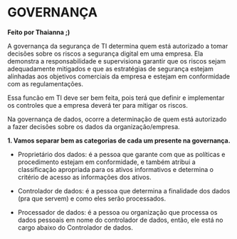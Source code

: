 # **GOVERNANÇA**   
**Feito por Thaianna ;)**   

A governança da segurança de TI determina quem está autorizado a tomar decisões sobre os riscos a segurança digital em uma empresa. Ela demonstra a responsabilidade e supervisiona garantir que os riscos sejam adequadamente mitigados e que as estratégias de segurança estejam alinhadas aos objetivos comerciais da empresa  e estejam em conformidade com as regulamentações.   

Essa funcão em TI deve ser bem feita, pois terá que definir e implementar os controles que a empresa deverá  ter para mitigar os riscos.   

Na governança de dados, ocorre a determinação de quem está autorizado a fazer decisões sobre os dados da organização/empresa.   

**1. Vamos separar bem as categorias de cada um presente na governança.**       
  - Proprietário dos dados: é a pessoa que garante com que as políticas e procedimento estejam em conformidade, e também atribui a classificação apropriada para os ativos informativos e determina o critério de acesso as informações dos ativos.

  - Controlador de dados: é a pessoa que determina a finalidade dos dados (pra que servem) e como eles serão processados.

  - Processador de dados: é a pessoa ou organização que processa os dados pessoais em nome do controlador de dados, então, ele está no cargo abaixo do Controlador de dados.
